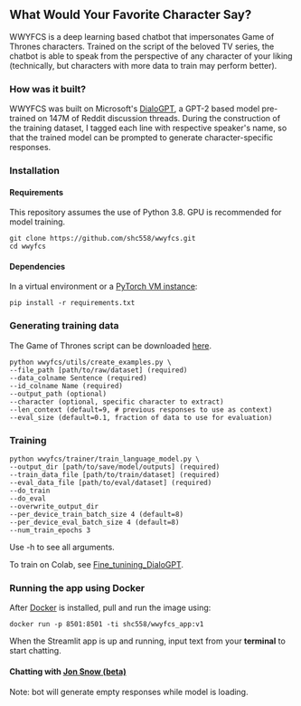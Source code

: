 ## What Would Your Favorite Character Say?
WWYFCS is a deep learning based chatbot that impersonates Game of Thrones characters. Trained on the script of the beloved TV series, the chatbot is able to speak from the perspective of any character of your liking (technically, but characters with more data to train may perform better).



### How was it built?
WWYFCS was built on Microsoft's [DialoGPT](https://github.com/microsoft/DialoGPT), a GPT-2 based model pre-trained on 147M of Reddit discussion threads. During the construction of the training dataset, I tagged each line with respective speaker's name, so that the trained model can be prompted to generate character-specific responses.



### Installation

#### Requirements
This repository assumes the use of Python 3.8. GPU is recommended for model training.

```
git clone https://github.com/shc558/wwyfcs.git
cd wwyfcs
```


#### Dependencies
In a virtual environment or a [PyTorch VM instance](https://cloud.google.com/ai-platform/deep-learning-vm/docs/pytorch_start_instance):

```
pip install -r requirements.txt
```


### Generating training data

The Game of Thrones script can be downloaded [here](https://www.kaggle.com/albenft/game-of-thrones-script-all-seasons/download).

```
python wwyfcs/utils/create_examples.py \
--file_path [path/to/raw/dataset] (required)
--data_colname Sentence (required)
--id_colname Name (required)
--output_path (optional)
--character (optional, specific character to extract)
--len_context (default=9, # previous responses to use as context)
--eval_size (default=0.1, fraction of data to use for evaluation)
```


### Training

```
python wwyfcs/trainer/train_language_model.py \
--output_dir [path/to/save/model/outputs] (required)
--train_data_file [path/to/train/dataset] (required)
--eval_data_file [path/to/eval/dataset] (required)
--do_train
--do_eval
--overwrite_output_dir
--per_device_train_batch_size 4 (default=8)
--per_device_eval_batch_size 4 (default=8)
--num_train_epochs 3
```

Use -h to see all arguments.

To train on Colab, see [Fine_tunining_DialoGPT](https://github.com/shc558/wwyfcs/blob/dev/notebooks/Fine_tuning_DialoGPT.ipynb).


### Running the app using Docker

After [Docker](https://www.docker.com/products/docker-desktop) is installed, pull and run the image using:

```
docker run -p 8501:8501 -ti shc558/wwyfcs_app:v1
```
When the Streamlit app is up and running, input text from your **terminal** to start chatting.


#### Chatting with [Jon Snow (beta)](https://bot.dialogflow.com/jon-snow )
Note: bot will generate empty responses while model is loading.
